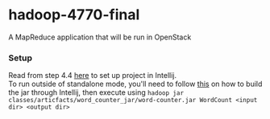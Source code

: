 # hadoop-4770-final
A MapReduce application that will be run in OpenStack

### Setup
Read from step 4.4 [here](https://bigdataproblog.wordpress.com/2016/05/20/developing-hadoop-mapreduce-application-within-intellij-idea-on-windows-10/)
to set up project in Intellij.<br>
To run outside of standalone mode, you'll need to follow [this](http://www.lifeincode.net/programming/hadoop-building-the-jar-of-wordcount-in-intellij-idea/) 
on how to build the jar through Intellij, then execute using 
`hadoop jar classes/articfacts/word_counter_jar/word-counter.jar WordCount <input dir> <output dir>`
